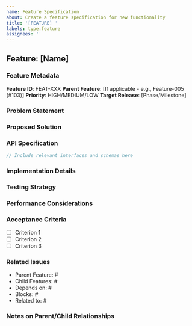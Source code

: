 ```yaml
---
name: Feature Specification
about: Create a feature specification for new functionality
title: '[FEATURE] '
labels: type:feature
assignees: ''
---
```


## Feature: [Name]

### Feature Metadata
<!-- For sub-features, specify parent relationship -->
**Feature ID**: FEAT-XXX
**Parent Feature**: [If applicable - e.g., Feature-005 (#103)]
**Priority**: HIGH/MEDIUM/LOW
**Target Release**: [Phase/Milestone]

### Problem Statement
<!-- What problem does this solve? Why is this needed? -->

### Proposed Solution
<!-- High-level approach to solving the problem -->

### API Specification
<!-- Effect-TS interfaces and schemas -->
```typescript
// Include relevant interfaces and schemas here
```

### Implementation Details
<!-- Key implementation considerations -->

### Testing Strategy
<!-- How will this be tested? -->

### Performance Considerations
<!-- Any performance impacts or requirements -->

### Acceptance Criteria
- [ ] Criterion 1
- [ ] Criterion 2
- [ ] Criterion 3

### Related Issues
<!-- Use parent/child relationships for feature hierarchies -->
- Parent Feature: # <!-- For sub-features (e.g., Feature-005a has parent Feature-005) -->
- Child Features: # <!-- For parent features listing their sub-features -->
- Depends on: #
- Blocks: #
- Related to: #

### Notes on Parent/Child Relationships
<!--
Parent/child relationships help organize complex features:
- Parent features define the overall capability (e.g., Feature-005: Diagnostics UI)
- Child features implement specific aspects (e.g., Feature-005a: OTLP Capture, Feature-005b: Annotations)
- Child features reference their parent for context
- Parent features list their children for completeness
-->